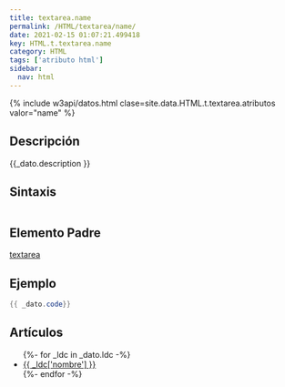 ```yaml
---
title: textarea.name
permalink: /HTML/textarea/name/
date: 2021-02-15 01:07:21.499418
key: HTML.t.textarea.name
category: HTML
tags: ['atributo html']
sidebar: 
  nav: html
---
```


{% include w3api/datos.html clase=site.data.HTML.t.textarea.atributos valor="name" %}

## Descripción
{{_dato.description }}

## Sintaxis
~~~html
~~~

## Elemento Padre
[textarea](/HTML/textarea/)

## Ejemplo
~~~java
{{ _dato.code}}
~~~

## Artículos
<ul>
{%- for _ldc in _dato.ldc -%}
   <li>
       <a href="{{_ldc['url'] }}">{{ _ldc['nombre'] }}</a>
   </li>
{%- endfor -%}
</ul>
